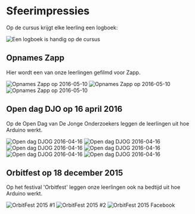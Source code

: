 # Sfeerimpressies

Op de cursus krijgt elke leerling een logboek:

![Een logboek is handig op de cursus](Logboek.jpeg)

## Opnames Zapp

Hier wordt een van onze leerlingen gefilmd voor Zapp.

![Opnames Zapp op 2016-05-10](20160510Zapp1.jpg)
![Opnames Zapp op 2016-05-10](20160510Zapp2.jpg)
![Opnames Zapp op 2016-05-10](20160510Zapp3.jpg)

## Open dag DJO op 16 april 2016

Op de Open Dag van De Jonge Onderzoekers 
leggen de leerlingen uit hoe Arduino werkt.

![Open dag DJOG 2016-04-16](20160417OpenDag1.jpg)
![Open dag DJOG 2016-04-16](20160417OpenDag2.jpg)
![Open dag DJOG 2016-04-16](20160417OpenDag3.jpg)
![Open dag DJOG 2016-04-16](20160417OpenDag4.jpg)
![Open dag DJOG 2016-04-16](20160417OpenDag5.jpg)
![Open dag DJOG 2016-04-16](20160417OpenDag6.jpg)

## Orbitfest op 18 december 2015

Op het festival 'Orbitfest' leggen onze leerlingen ook
na bedtijd uit hoe Arduino werkt.

![OrbitFest 2015 #1](20151218OrbitFest.jpg)
![OrbitFest 2015 #2](20151218OrbitFest_2.jpg)
![OrbitFest 2015 Facebook](20151218OrbitFest.png)
